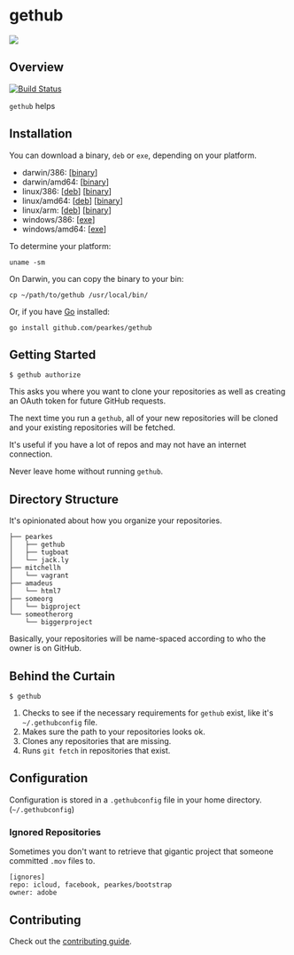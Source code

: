 # gethub

![](https://f.cloud.github.com/assets/846194/628861/8090cb46-d104-11e2-84eb-7878aa9057d0.gif)

## Overview
[![Build Status](https://api.travis-ci.org/pearkes/get.png?branch=master)](https://travis-ci.org/pearkes/gethub)

`gethub` helps 
## Installation

You can download a binary, `deb` or `exe`, depending on your platform.

- darwin/386: [[binary](http://gethub.jack.ly/0.1.3/darwin_386/gethub_0.1.3_darwin_386.zip)]
- darwin/amd64: [[binary](http://gethub.jack.ly/0.1.3/darwin_amd64/gethub_0.1.3_darwin_amd64.zip)]
- linux/386: [[deb](http://gethub.jack.ly/0.1.3/linux_386/gethub_0.1.3_i386.deb)] [[binary](http://gethub.jack.ly/0.1.3/linux_386/gethub_0.1.3_linux_386.tar.gz)]
- linux/amd64: [[deb](http://gethub.jack.ly/0.1.3/linux_amd64/gethub_0.1.3_amd64.deb)] [[binary](http://gethub.jack.ly/0.1.3/linux_amd64/gethub_0.1.3_linux_amd64.tar.gz)]
- linux/arm: [[deb](http://gethub.jack.ly/0.1.3/linux_arm/gethub_0.1.3_armel.deb)] [[binary](http://gethub.jack.ly/0.1.3/linux_arm/gethub_0.1.3_linux_arm.tar.gz)]
- windows/386: [[exe](http://gethub.jack.ly/0.1.3/windows_386/gethub_0.1.3_windows_386.zip)]
- windows/amd64: [[exe](http://gethub.jack.ly/0.1.3/windows_amd64/gethub_0.1.3_windows_amd64.zip)]

To determine your platform:

    uname -sm

On Darwin, you can copy the binary to your bin:

    cp ~/path/to/gethub /usr/local/bin/

Or, if you have [Go](http://golang.org/) installed:

    go install github.com/pearkes/gethub

## Getting Started

    $ gethub authorize

This asks you where you want to clone your repositories as well
as creating an OAuth token for future GitHub requests.

The next time you run a `gethub`, all of your new repositories
will be cloned and your existing repositories will be fetched.

It's useful if you have a lot of repos and may not have an
internet connection.

Never leave home without running `gethub`.

## Directory Structure

It's opinionated about how you organize your repositories.

    ├── pearkes
    │   ├── gethub
    │   ├── tugboat
    │   └── jack.ly
    ├── mitchellh
    │   └── vagrant
    ├── amadeus
    │   └── html7
    ├── someorg
    │   └── bigproject
    └── someotherorg
        └── biggerproject

Basically, your repositories will be name-spaced according
to who the owner is on GitHub.

## Behind the Curtain

    $ gethub

1. Checks to see if the necessary requirements for `gethub` exist,
like it's `~/.gethubconfig` file.
2. Makes sure the path to your repositories looks ok.
3. Clones any repositories that are missing.
4. Runs `git fetch` in repositories that exist.

## Configuration

Configuration is stored in a `.gethubconfig` file in your home directory.
(`~/.gethubconfig`)

### Ignored Repositories

Sometimes you don't want to retrieve that gigantic project that
someone committed `.mov` files to.

    [ignores]
    repo: icloud, facebook, pearkes/bootstrap
    owner: adobe

## Contributing

Check out the [contributing guide](CONTRIBUTING.md).
